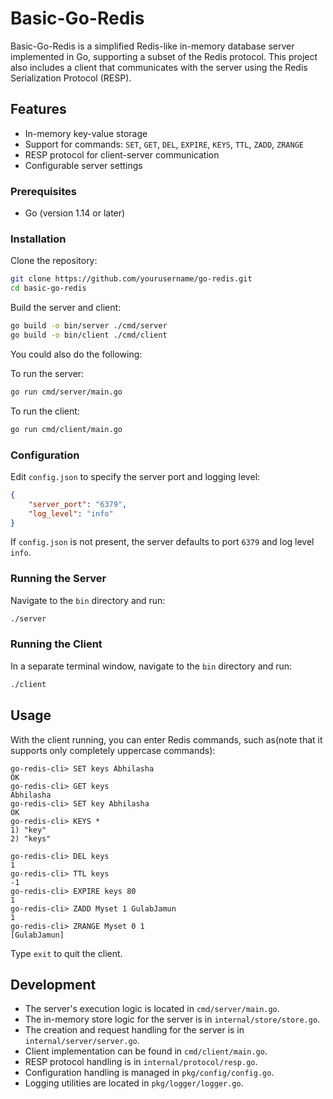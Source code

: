 
# Basic-Go-Redis

Basic-Go-Redis is a simplified Redis-like in-memory database server implemented in Go, supporting a subset of the Redis protocol. This project also includes a client that communicates with the server using the Redis Serialization Protocol (RESP).

## Features

- In-memory key-value storage
- Support for commands: `SET`, `GET`, `DEL`, `EXPIRE`, `KEYS`, `TTL`, `ZADD`, `ZRANGE`
- RESP protocol for client-server communication
- Configurable server settings

### Prerequisites

- Go (version 1.14 or later)

### Installation

Clone the repository:

```bash
git clone https://github.com/yourusername/go-redis.git
cd basic-go-redis
```

Build the server and client:

```bash
go build -o bin/server ./cmd/server
go build -o bin/client ./cmd/client
```

You could also do the following:  

To run the server:  
```bash
go run cmd/server/main.go

```
To run the client:  
```bash
go run cmd/client/main.go

```

### Configuration

Edit `config.json` to specify the server port and logging level:

```json
{
    "server_port": "6379",
    "log_level": "info"
}
```

If `config.json` is not present, the server defaults to port `6379` and log level `info`.

### Running the Server

Navigate to the `bin` directory and run:

```bash
./server
```

### Running the Client

In a separate terminal window, navigate to the `bin` directory and run:

```bash
./client
```

## Usage

With the client running, you can enter Redis commands, such as(note that it supports only completely uppercase commands):

```
go-redis-cli> SET keys Abhilasha
OK
go-redis-cli> GET keys
Abhilasha
go-redis-cli> SET key Abhilasha
OK
go-redis-cli> KEYS *
1) "key"
2) "keys"

go-redis-cli> DEL keys
1
go-redis-cli> TTL keys
-1
go-redis-cli> EXPIRE keys 80
1
go-redis-cli> ZADD Myset 1 GulabJamun
1
go-redis-cli> ZRANGE Myset 0 1
[GulabJamun]

```

Type `exit` to quit the client.

## Development

- The server's execution logic is located in `cmd/server/main.go`.
- The in-memory store logic for the server is in `internal/store/store.go`.
- The creation and request handling for the server is in `internal/server/server.go`.
- Client implementation can be found in `cmd/client/main.go`.
- RESP protocol handling is in `internal/protocol/resp.go`.
- Configuration handling is managed in `pkg/config/config.go`.
- Logging utilities are located in `pkg/logger/logger.go`.
